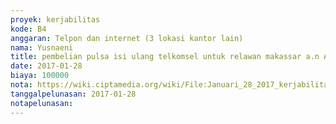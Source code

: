 ```yaml
---
proyek: kerjabilitas
kode: B4
anggaran: Telpon dan internet (3 lokasi kantor lain)
nama: Yusnaeni
title: pembelian pulsa isi ulang telkomsel untuk relawan makassar a.n Akbar
date: 2017-01-28
biaya: 100000
nota: https://wiki.ciptamedia.org/wiki/File:Januari_28_2017_kerjabilitas_B4_komunikasi_neni.jpg
tanggalpelunasan: 2017-01-28
notapelunasan:
---
```

